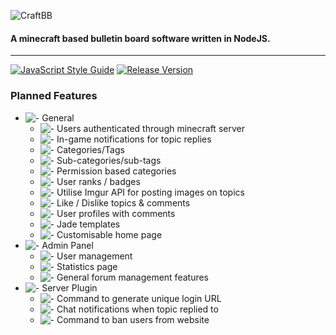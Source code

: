 ![CraftBB](https://cdn.rawgit.com/CraftBB/CraftBB-Node/master/public/themes/default/assets/img/craftbb.svg)
#### A minecraft based bulletin board software written in NodeJS.
___
[![JavaScript Style Guide](https://img.shields.io/badge/Code%20Style-Standard-green.svg?style=flat-square)](http://standardjs.com/)
[![Release Version](https://img.shields.io/badge/Version-0.0.1-red.svg?style=flat-square)](http://craftbb.net/)

[+]: http://i.imgur.com/FCroGqU.png "Complete"
[-]: http://i.imgur.com/ezGqnav.gif "Not Complete"
### Planned Features
- ![-] General 
    - ![-] Users authenticated through minecraft server
    - ![-] In-game notifications for topic replies
    - ![-] Categories/Tags
    - ![-] Sub-categories/sub-tags
    - ![-] Permission based categories
    - ![-] User ranks / badges
    - ![-] Utilise Imgur API for posting images on topics
    - ![-] Like / Dislike topics & comments
    - ![-] User profiles with comments
    - ![-] Jade templates
    - ![-] Customisable home page 
- ![-] Admin Panel
    - ![-] User management
    - ![-] Statistics page
    - ![-] General forum management features
- ![-] Server Plugin
    - ![-] Command to generate unique login URL
    - ![-] Chat notifications when topic replied to
    - ![-] Command to ban users from website


